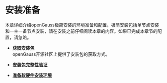 # 安装准备

本章详细介绍openGauss极简安装的环境准备和配置，极简安装包括单节点安装和一主一备节点安装，请在安装之前仔细阅读本章的内容。如果已完成本章节的配置，请忽略。

-   **[获取安装包](获取安装包.md)**  
openGauss开源社区上提供了安装包的获取方式。

-   **[安装包完整性验证](安装包完整性校验.md)**  

-   **[准备软硬件安装环境](准备软硬件安装环境.md)**  